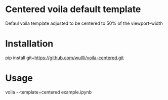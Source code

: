 # Centered voila default template
Defaul voila template adjusted to be centered to 50% of the viewport-width

# Installation
pip install git+https://github.com/wullli/voila-centered.git

# Usage
voila --template=centered example.ipynb
